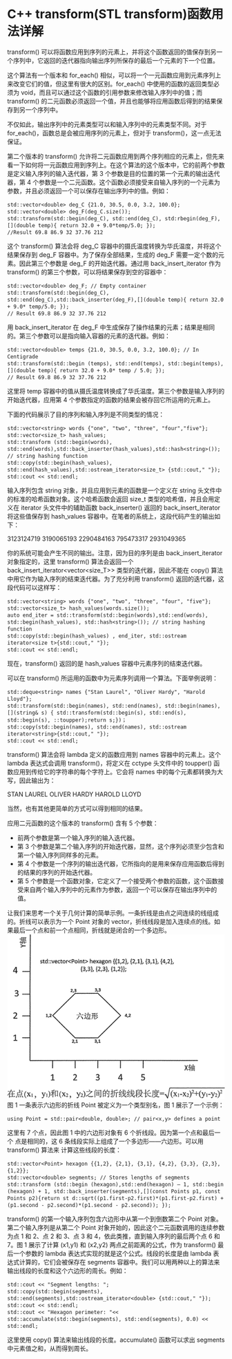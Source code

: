 # C++ transform(STL transform)函数用法详解

transform() 可以将函数应用到序列的元素上，并将这个函数返回的值保存到另一个序列中，它返回的迭代器指向输出序列所保存的最后一个元素的下一个位置。

这个算法有一个版本和 for_each() 相似，可以将一个一元函数应用到元素序列上来改变它们的值，但这里有很大的区别。for_each() 中使用的函数的返回类型必须为 void，而且可以通过这个函数的引用参数来修改输入序列中的值；而 transform() 的二元函数必须返回一个值，并且也能够将应用函数后得到的结果保存到另一个序列中。

不仅如此，输出序列中的元素类型可以和输入序列中的元素类型不同。对于 for_each()，函数总是会被应用序列的元素上，但对于 transform()，这一点无法保证。

第二个版本的 transform() 允许将二元函数应用到两个序列相应的元素上，但先来看一下如何将一元函数应用到序列上。在这个算法的这个版本中，它的前两个参数是定义输入序列的输入迭代器，第 3 个参数是目的位置的第一个元素的输出迭代器，第 4 个参数是一个二元函数。这个函数必须接受来自输入序列的一个元素为参数，并且必须返回一个可以保存在输出序列中的值。例如：

```
std::vector<double> deg_C {21.0, 30.5, 0.0, 3.2, 100.0};
std::vector<double> deg_F(deg_C.size());
std::transform(std::begin(deg_C), std::end(deg_C), std:rbegin(deg_F),[](double temp){ return 32.0 + 9.0*temp/5.0; });
//Result 69.8 86.9 32 37.76 212
```

这个 transform() 算法会将 deg_C 容器中的摄氏温度转换为华氏温度，并将这个结果保存到 deg_F 容器中。为了保存全部结果，生成的 deg_F 需要一定个数的元素。因此第三个参数是 deg_F 的开始迭代器。通过用 back_insert_iterator 作为 transform() 的第三个参数，可以将结果保存到空的容器中：

```
std::vector<double> deg_F; // Empty container
std::transform(std::begin(deg_C), std::end(deg_C),std::back_inserter(deg_F),[](double temp){ return 32.0 + 9.0* temp/5.0; });
// Result 69.8 86.9 32 37.76 212
```

用 back_insert_iterator 在 deg_F 中生成保存了操作结果的元素；结果是相同的。第三个参数可以是指向输入容器的元素的迭代器。例如：

```
std::vector<double> temps {21.0, 30.5, 0.0, 3.2, 100.0}; // In Centigrade
std::transform(std::begin (temps), std::end(temps), std::begin(temps),[](double temp){ return 32.0 + 9.0* temp / 5.0; });
// Result 69.8 86.9 32 37.76 212
```

这里将 temp 容器中的值从摄氏温度转换成了华氏温度。第三个参数是输入序列的开始迭代器，应用第 4 个参数指定的函数的结果会被存回它所运用的元素上。

下面的代码展示了目的序列和输入序列是不同类型的情况：

```
std::vector<string> words {"one", "two", "three", "four","five"};
std::vector<size_t> hash_values;
std::transform (std::begin(words), std::end(words),std::back_inserter(hash_values),std::hash<string>()); // string hashing function
std::copy(std::begin(hash_values), std::end(hash_values),std::ostream_iterator<size_t> {std::cout," "});
std::cout << std::endl;
```

输入序列包含 string 对象，并且应用到元素的函数是一个定义在 string 头文件中的标准的哈希函数对象。这个哈希函数会返回 size_t 类型的哈希值，并且会用定义在 iterator 头文件中的辅助函数 back_inserter() 返回的 back_insert_iterator 将这些值保存到 hash_values 容器中。在笔者的系统上，这段代码产生的输出如下：

3123124719 3190065193 2290484163 795473317 2931049365

你的系统可能会产生不同的输出。注意，因为目的序列是由 back_insert_iterator 对象指定的，这里 transform() 算法会返回一个 back_insert_iterator<vector<size_T>> 类型的迭代器，因此不能在 copy() 算法中用它作为输入序列的结束迭代器。为了充分利用 transform() 返回的迭代器，这段代码可以这样写：

```
std::vector<string> words {"one", "two", "three", "four", "five"}; std::vector<size_t> hash_values(words.size());
auto end_iter = std::transform(std::begin(words),std::end(words), std::begin(hash_values), std::hash<string>()); // string hashing function
std::copy(std::begin(hash_values) , end_iter, std::ostream iterator<size t>{std::cout," "});
std::cout << std::endl;
```

现在，transform() 返回的是 hash_values 容器中元素序列的结束迭代器。

可以在 transform() 所运用的函数中为元素序列调用一个算法。下面举例说明：

```
std::deque<string> names {"Stan Laurel", "Oliver Hardy", "Harold Lloyd"};
std::transform(std::begin(names), std::end(names), std::begin(names),[](string& s) { std::transform(std::begin(s), std::end(s), std::begin(s), ::toupper);return s;})；
std::copy(std::begin(names), std::end(names), std::ostream iterator<string>{std::cout," "});
std::cout << std::endl;
```

transform() 算法会将 lambda 定义的函数应用到 names 容器中的元素上。这个 lambda 表达式会调用 transform()，将定义在 cctype 头文件中的 toupper() 函数应用到传给它的字符串的每个字符上。它会将 names 中的每个元素都转换为大写，因此输出为：

STAN LAUREL OLIVER HARDY HAROLD LLOYD

当然，也有其他更简单的方式可以得到相同的结果。

应用二元函数的这个版本的 transform() 含有 5 个参数：

*   前两个参数是第一个输入序列的输入迭代器。
*   第 3 个参数是第二个输入序列的开始迭代器，显然，这个序列必须至少包含和第一个输入序列同样多的元素。
*   第 4 个参数是一个序列的输出迭代器，它所指向的是用来保存应用函数后得到的结果的序列的开始迭代器。
*   第 5 个参数是一个函数对象，它定义了一个接受两个参数的函数，这个函数接受来自两个输入序列中的元素作为参数，返回一个可以保存在输出序列中的值。

让我们来思考一个关于几何计算的简单示例。一条折线是由点之间连续的线组成的。折线可以表示为一个 Point 对象的 vector，折线线段是加入连续点的线。如果最后一个点和前一个点相同，折线就是闭合的一个多边形。![](img/a29d684381c1664c21297647ffbb7fd1.jpg)
图 1 一条表示六边形的折线
Point 被定义为一个类型别名，图 1 展示了一个示例：

```
using Point = std::pair<double, double>; // pair<x,y> defines a point
```

这里有 7 个点，因此图 1 中的六边形对象有 6 个折线段。因为第一个点和最后一个 点是相同的，这 6 条线段实际上组成了一个多边形——六边形。可以用 transform() 算法来 计算这些线段的长度：

```
std::vector<Point> hexagon {{1,2}, {2,1}, {3,1}, {4,2}, {3,3}, {2,3}, {1,2}};
std::vector<double> segments; // Stores lengths of segments
std::transform (std::begin (hexagon),std::end(hexagon) — 1, std::begin (hexagon) + 1, std::back_inserter(segments),[](const Points p1, const Points p2){return st d::sqrt((p1.first-p2.first)*(p1.first-p2.first) +(p1.second - p2.second)*(p1.second - p2.second)); });
```

transform() 的第一个输入序列包含六边形中从第一个到倒数第二个 Point 对象。第二个输入序列是从第二个 Point 对象开始的，因此这个二元函数调用的连续参数为点 1 和 2、点 2 和 3、点 3 和 4，依此类推，直到输入序列的最后两个点 6 和 7。图 1 展示了计算 (x1,y1) 和 (x2,y2) 两点之前距离的公式，作为 transform() 最后一个参数的 lambda 表达式实现的就是这个公式。线段的长度是由 lambda 表达式计算的，它们会被保存在 segments 容器中。我们可以用两种以上的算法来输出线段的长度和这个六边形的周长。例如：

```
std::cout << "Segment lengths: ";
std::copy(std::begin(segments), std::end(segments),std::ostream_iterator<double> {std::cout," "});
std::cout << std::endl;
std::cout << "Hexagon perimeter: "<< std::accumulate(std::begin(segments), std::end(segments), 0.0) << std::endl;
```

这里使用 copy() 算法来输出线段的长度。accumulate() 函数可以求出 segments 中元素值之和，从而得到周长。